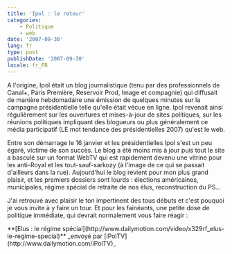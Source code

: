 ```yaml
---
title: 'Ipol : le retour'
categories:
    - Politique
    - web
date: '2007-09-30'
lang: fr
type: post
publishDate: '2007-09-30'
locale: fr_FR
---
```


A l'origine, Ipol était un blog journalistique (tenu par des professionnels de Canal+, Paris Première, Reservoir Prod, Image et compagnie) qui diffusait de manière hebdomadaire une émission de quelques minutes sur la campagne présidentielle telle qu'elle était vécue en ligne. Ipol revenait ainsi régulièrement sur les ouvertures et mises-à-jour de sites politiques, sur les réunions politiques impliquant des blogueurs ou plus généralement ce média participatif (LE mot tendance des présidentielles 2007) qu'est le web.

Entre son démarrage le 16 janvier et les présidentielles Ipol s'est un peu égaré, victime de son succès. Le blog a été moins mis à jour puis tout le site a basculé sur un format WebTV qui est rapidement devenu une vitrine pour les anti-Royal et les tout-sauf-sarkozy (à l'image de ce qui se passait d'ailleurs dans la rue). Aujourd'hui le blog revient pour mon plus grand plaisir, et les premiers dossiers sont lourds&nbsp;: élections américaines, municipales, régime spécial de retraite de nos élus, reconstruction du PS…

J'ai retrouvé avec plaisir le ton impertinent des tous débuts et c'est pouquoi je vous invite à y faire un tour. Et pour les fainéants, une petite dose de politique immédiate, qui devrait normalement vous faire réagir&nbsp;:
  <div>    
**[Elus&nbsp;: le régime spécial](http://www.dailymotion.com/video/x329rf_elus-le-regime-special)**    
_envoyé par [iPolTV](http://www.dailymotion.com/iPolTV)_</div>